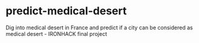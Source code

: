 # predict-medical-desert
 Dig into medical desert in France and predict if a city can be considered as medical desert - IRONHACK final project
